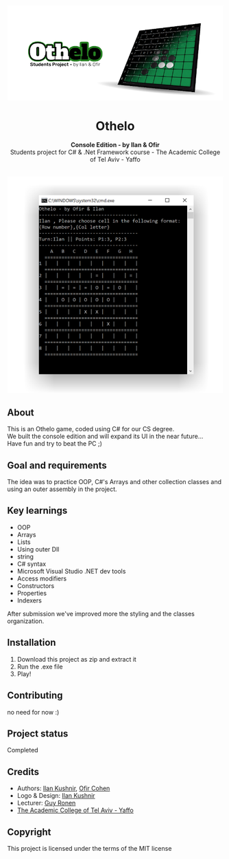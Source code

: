 <div align="center"><img src="design/Logo.png"></div>
<h1 align="center">Othelo</h1>
<p align="center"><strong>Console Edition - by Ilan & Ofir</strong>
<br>Students project for C# & .Net Framework course - The Academic College of Tel Aviv - Yaffo</p>
<br/>
<div align="center"><img src="design/Demo.png"></img></div>
<h2>About</h2>
This is an Othelo game, coded using C# for our CS degree.
<br/>We built the console edition and will expand its UI in the near future...
<br/>Have fun and try to beat the PC ;)

<h2>Goal and requirements</h2>

The idea was to practice OOP, C#'s Arrays and other collection classes and using an outer assembly in the project.

<h2>Key learnings</h2>

- OOP 
- Arrays
- Lists
- Using outer Dll
- string
- C# syntax
- Microsoft Visual Studio .NET dev tools
- Access modifiers
- Constructors
- Properties
- Indexers


After submission we've improved more the styling and the classes organization.

<h2>Installation</h2>

1. Download this project as zip and extract it
2. Run the .exe file
3. Play!

<h2>Contributing</h2>
no need for now :)

<h2>Project status</h2>
Completed

<h2>Credits</h2>

- Authors: <a href="mailto:ilan.kushnir@gmail.com" target="_blank">Ilan Kushnir</a>, <a href="mailto:ofir5300@gmail.com" target="_blank">Ofir Cohen</a>
- Logo & Design: <a href="mailto:ilan.kushnir@gmail.com" target="_blank">Ilan Kushnir</a>
- Lecturer: <a href="https://www.facebook.com/guy.ronen" target="_blank">Guy Ronen</a>
- <a href="https://www.mta.ac.il/" target="_blank">The Academic College of Tel Aviv - Yaffo</a>


<h2>Copyright</h2>
This project is licensed under the terms of the MIT license 
